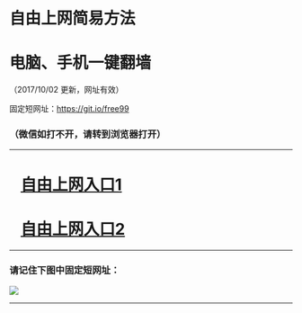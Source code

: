 ﻿# 自由上网简易方法

# 电脑、手机一键翻墙

（2017/10/02 更新，网址有效）

固定短网址：https://git.io/free99

### （微信如打不开，请转到浏览器打开）


***





# &nbsp;&nbsp; <a href="http://ft499624810.fwtz-zhenx1001.xyz/fwqtz01.html?t=100200123399 " target="_blank">自由上网入口1</a>
# &nbsp;&nbsp; <a href="http://ft2436912227.fw-tzzhen1002.xyz/fwqtz02.html?t=100200114721 " target="_blank">自由上网入口2</a>
***

### 请记住下图中固定短网址：

<img src="https://s3-us-west-2.amazonaws.com/fwq-1001/yjfq-20170905okok.png" /> 


***

